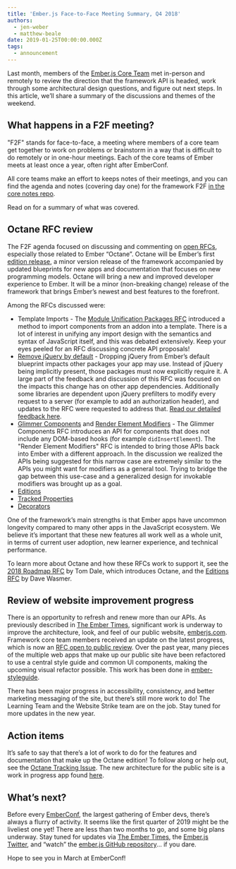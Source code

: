 ```yaml
---
title: 'Ember.js Face-to-Face Meeting Summary, Q4 2018'
authors:
  - jen-weber
  - matthew-beale
date: 2019-01-25T00:00:00.000Z
tags:
  - announcement
---
```



Last month, members of the [Ember.js Core Team](https://emberjs.com/team/) met in-person and remotely to review the direction that the framework API is headed, work through some architectural design questions, and figure out next steps. In this article, we’ll share a summary of the discussions and themes of the weekend.

## What happens in a F2F meeting?

"F2F" stands for face-to-face, a meeting where members of a core team get together to work on problems or brainstorm in a way that is difficult to do remotely or in one-hour meetings. Each of the core teams of Ember meets at least once a year, often right after EmberConf.

All core teams make an effort to keeps notes of their meetings, and you can find the agenda and notes (covering day one) for the framework F2F [in the core notes repo](https://github.com/emberjs/core-notes/blob/master/ember.js/2018-12/F2F-Ember-Core-Team-20181215.md).

Read on for a summary of what was covered.

## Octane RFC review

The F2F agenda focused on discussing and commenting on [open RFCs](https://github.com/emberjs/rfcs/pulls), especially those related to Ember “Octane”. Octane will be Ember’s first [edition release](https://github.com/emberjs/rfcs/pull/371), a minor version release of the framework accompanied by updated blueprints for new apps and documentation that focuses on new programming models. Octane will bring a new and improved developer experience to Ember. It will be a minor (non-breaking change) release of the framework that brings Ember’s newest and best features to the forefront.

Among the RFCs discussed were:

- Template Imports - The [Module Unification Packages RFC](https://github.com/emberjs/rfcs/pull/367) introduced a method to import components from an addon into a template. There is a lot of interest in unifying any import design with the semantics and syntax of JavaScript itself, and this was debated extensively. Keep your eyes peeled for an RFC discussing concrete API proposals!
- [Remove jQuery by default](https://github.com/emberjs/rfcs/pull/386) - Dropping jQuery from Ember’s default blueprint impacts other packages your app may use. Instead of jQuery being implicitly present, those packages must now explicitly require it. A large part of the feedback and discussion of this RFC was focused on the impacts this change has on other app dependencies. Additionally some libraries are dependent upon jQuery prefilters to modify every request to a server (for example to add an authorization header), and updates to the RFC were requested to address that. [Read our detailed feedback here](https://github.com/emberjs/rfcs/pull/386#issuecomment-449666712).
- [Glimmer Components](https://github.com/emberjs/rfcs/pull/416) and [Render Element Modifiers](https://github.com/emberjs/rfcs/pull/415) - The Glimmer Components RFC introduces an API for components that does not include any DOM-based hooks (for example `didInsertElement`). The "Render Element Modifiers" RFC is intended to bring those APIs back into Ember with a different approach. In the discussion we realized the APIs being suggested for this narrow case are extremely similar to the APIs you might want for modifiers as a general tool. Trying to bridge the gap between this use-case and a generalized design for invokable modifiers was brought up as a goal.
- [Editions](https://github.com/emberjs/rfcs/pull/371)
- [Tracked Properties](https://github.com/emberjs/rfcs/pull/410)
- [Decorators](https://github.com/emberjs/rfcs/pull/408)

One of the framework’s main strengths is that Ember apps have uncommon longevity compared to many other apps in the JavaScript ecosystem. We believe it’s important that these new features all work well as a whole unit, in terms of current user adoption, new learner experience, and technical performance. 

To learn more about Octane and how these RFCs work to support it, see the [2018 Roadmap RFC](https://github.com/emberjs/rfcs/pull/364) by Tom Dale, which introduces Octane, and the [Editions RFC](https://github.com/emberjs/rfcs/pull/371) by Dave Wasmer.

## Review of website improvement progress
There is an opportunity to refresh and renew more than our APIs. As previously described in [The Ember Times](https://the-emberjs-times.ongoodbits.com/), significant work is underway to improve the architecture, look, and feel of our public website, [emberjs.com](https://emberjs.com). Framework core team members received an update on the latest progress, which is now an [RFC open to public review](https://github.com/emberjs/rfcs/pull/425). Over the past year, many pieces of the multiple web apps that make up our public site have been refactored to use a central style guide and common UI components, making the upcoming visual refactor possible. This work has been done in [ember-styleguide](https://github.com/ember-learn/ember-styleguide). 

There has been major progress in accessibility, consistency, and better marketing messaging of the site, but there’s still more work to do! The Learning Team and the Website Strike team are on the job. Stay tuned for more updates in the new year.

## Action items
It’s safe to say that there’s a lot of work to do for the features and documentation that make up the Octane edition! To follow along or help out, see the [Octane Tracking Issue](https://github.com/emberjs/ember.js/issues/17234). The new architecture for the public site is a work in progress app found [here](https://github.com/ember-learn/ember-website).

## What’s next?
Before every [EmberConf](https://emberconf.com/), the largest gathering of Ember devs, there’s always a flurry of activity. It seems like the first quarter of 2019 might be the liveliest one yet! There are less than two months to go, and some big plans underway. Stay tuned for updates via [The Ember Times](https://the-emberjs-times.ongoodbits.com/), the [Ember.js Twitter](https://twitter.com/emberjs), and “watch” the [ember.js GitHub repository](https://github.com/emberjs/ember.js)... if you dare. 

Hope to see you in March at EmberConf!

